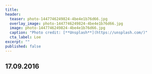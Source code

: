 ```yaml
---
title:  
header: 
  teaser: photo-1447746249824-4be4e1b76d66.jpg
  overlay_image: photo-1447746249824-4be4e1b76d66.jpg
  image: photo-1447746249824-4be4e1b76d66.jpg
  caption: "Photo credit: [**Unsplash**](https://unsplash.com/)"
  cta_label: Loe
excerpt: ""
published: false
---
```

## 17.09.2016

